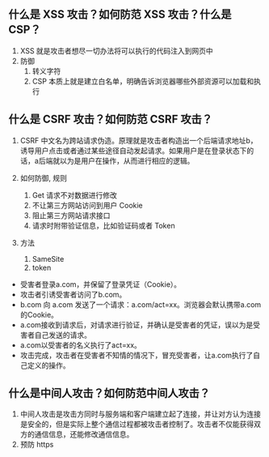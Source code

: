 ## 什么是 XSS 攻击？如何防范 XSS 攻击？什么是 CSP？
1. XSS 就是攻击者想尽一切办法将可以执行的代码注入到网页中
2. 防御
	1.  转义字符
	2.  CSP 本质上就是建立白名单，明确告诉浏览器哪些外部资源可以加载和执行

## 什么是 CSRF 攻击？如何防范 CSRF 攻击？
1. CSRF 中文名为跨站请求伪造。原理就是攻击者构造出一个后端请求地址b，诱导用户点击或者通过某些途径自动发起请求。如果用户是在登录状态下的话，a后端就以为是用户在操作，从而进行相应的逻辑。
2. 如何防御, 规则
	1.  Get 请求不对数据进行修改
	2.  不让第三方网站访问到用户 Cookie
	3.  阻止第三方网站请求接口
	4.  请求时附带验证信息，比如验证码或者 Token

3. 方法
	1. SameSite
	2. token
- 受害者登录a.com，并保留了登录凭证（Cookie）。
- 攻击者引诱受害者访问了b.com。
- b.com 向 a.com 发送了一个请求：a.com/act=xx。浏览器会默认携带a.com的Cookie。
- a.com接收到请求后，对请求进行验证，并确认是受害者的凭证，误以为是受害者自己发送的请求。
- a.com以受害者的名义执行了act=xx。
- 攻击完成，攻击者在受害者不知情的情况下，冒充受害者，让a.com执行了自己定义的操作。

## 什么是中间人攻击？如何防范中间人攻击？
1. 中间人攻击是攻击方同时与服务端和客户端建立起了连接，并让对方认为连接是安全的，但是实际上整个通信过程都被攻击者控制了。攻击者不仅能获得双方的通信信息，还能修改通信信息。
2. 预防 https